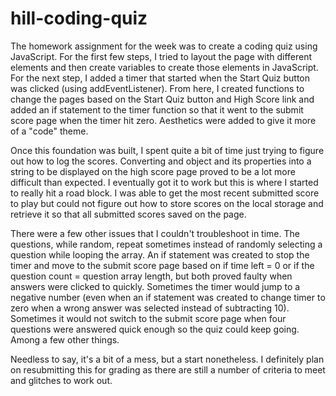 # hill-coding-quiz

The homework assignment for the week was to create a coding quiz using JavaScript.  For the first few steps, I tried to layout the page with different elements and then create variables to create those elements in JavaScript.  For the next step, I added a timer that started when the Start Quiz button was clicked (using addEventListener).  From here, I created functions to change the pages based on the Start Quiz button and High Score link and added an if statement to the timer function so that it went to the submit score page when the timer hit zero.  Aesthetics were added to give it more of a "code" theme.

Once this foundation was built, I spent quite a bit of time just trying to figure out how to log the scores.  Converting and object and its properties into a string to be displayed on the high score page proved to be a lot more difficult than expected.  I eventually got it to work but this is where I started to really hit a road block.  I was able to get the most recent submitted score to play but could not figure out how to store scores on the local storage and retrieve it so that all submitted scores saved on the page.

There were a few other issues that I couldn't troubleshoot in time.  The questions, while random, repeat sometimes instead of randomly selecting a question while looping the array.  An if statement was created to stop the timer and move to the submit score page based on if time left = 0 or if the question count = question array length, but both proved faulty when answers were clicked to quickly.  Sometimes the timer would jump to a negative number (even when an if statement was created to change timer to zero when a wrong answer was selected instead of subtracting 10).  Sometimes it would not switch to the submit score page when four questions were answered quick enough so the quiz could keep going.  Among a few other things.

Needless to say, it's a bit of a mess, but a start nonetheless.  I definitely plan on resubmitting this for grading as there are still a number of criteria to meet and glitches to work out.